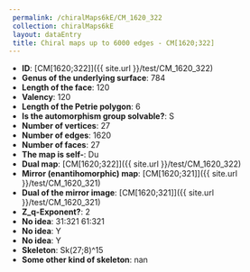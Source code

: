 ```yaml
--- 
 permalink: /chiralMaps6kE/CM_1620_322 
 collection: chiralMaps6kE
 layout: dataEntry
 title: Chiral maps up to 6000 edges - CM[1620;322]
---
```


- **ID**: [CM[1620;322]]({{ site.url }}/test/CM_1620_322)
- **Genus of the underlying surface**: 784
- **Length of the face**: 120
- **Valency**: 120
- **Length of the Petrie polygon**: 6
- **Is the automorphism group solvable?**: S
- **Number of vertices**: 27
- **Number of edges**: 1620
- **Number of faces**: 27
- **The map is self-**: Du
- **Dual map**: [CM[1620;322]]({{ site.url }}/test/CM_1620_322)
- **Mirror (enantihomorphic) map**: [CM[1620;321]]({{ site.url }}/test/CM_1620_321)
- **Dual of the mirror image**: [CM[1620;321]]({{ site.url }}/test/CM_1620_321)
- **Z_q-Exponent?**: 2
- **No idea**:  31:321 61:321
- **No idea**: Y
- **No idea**: Y
- **Skeleton**: Sk(27;8)^15
- **Some other kind of skeleton**: nan
